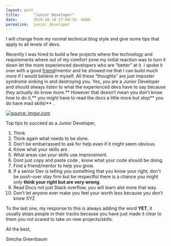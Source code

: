 ```yaml
---
layout: post
title:      "Junior Developer"
date:       2019-10-18 17:09:16 -0400
permalink:  junior_developer
---
```



I will change from my normal technical blog style and give some tips that apply to all levels of devs.

Recently I was hired to build a few projects where the technology and requirements where out of my comfort zone my initial reaction was to turn it down let the more experienced developers who are “better” at it. I spoke it over with a good [friend](https://twitter.com/yechielk)/mentor and he showed me that I can build much more if I would believe in myself. All these  “thoughts” are just imposter syndrome sinking in and destroying you. Yes, you are a Junior Developer and should always listen to what the experienced devs have to say because they actually do know more.** However that doesn’t mean you don’t know how to do it,** you might have to read the docs a little more but stop** you do have mad skills!** .


<a href="https://imgur.com/lAqRK9j"><img src="https://i.imgur.com/lAqRK9j.jpg" title="source: imgur.com" /></a>

Top tips to succeed as a  Junior Developer,


1. Think
2. Think again what needs to be done.
3. Don’t be embarrassed to ask for help even if it might seem obvious.
4. Know what your skills are .
5. What areas can your skills use improvement.
6. Dont just copy and paste code , know what your code should be doing.
7. Find a friend/mentor to help you grow.
8. If a senior Dev is telling you something that you know your right, don't be push-over stay firm but  be respectful
    there is a chance you might only **think your right but are very wrong**.
9. Read Docs not just Stack overflow, you will learn alot more that way.
10. Don’t let anyone ever make you feel your  worth less because you don’t know XYZ 



 To the last one, my response to this is always adding the word **YET**, it usually stops people in their tracks because you have just made it clear to them you not scared to take on new projects/skills. 
 
 
 All the best,

Simcha Greenbaum





